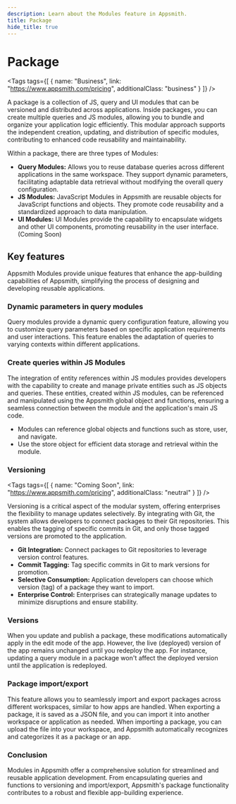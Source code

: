 ```yaml
---
description: Learn about the Modules feature in Appsmith.
title: Package
hide_title: true
---
```

<!-- vale off -->

<div className="tag-wrapper">
 <h1>Package</h1>

<Tags
tags={[
{ name: "Business", link: "https://www.appsmith.com/pricing", additionalClass: "business" }
]}
/>

</div>

<!-- vale on -->

A package is a collection of JS, query and UI modules that can be versioned and distributed across applications. Inside packages, you can create multiple queries and JS modules, allowing you to bundle and organize your application logic efficiently. This modular approach supports the independent creation, updating, and distribution of specific modules, contributing to enhanced code reusability and maintainability.

Within a package, there are three types of Modules:

* **Query Modules:** Allows you to reuse database queries across different applications in the same workspace. They support dynamic parameters, facilitating adaptable data retrieval without modifying the overall query configuration.
* **JS Modules:** JavaScript Modules in Appsmith are reusable objects for JavaScript functions and objects. They promote code reusability and a standardized approach to data manipulation.
* **UI Modules:** UI Modules provide the capability to encapsulate widgets and other UI components, promoting reusability in the user interface. (Coming Soon)


## Key features

Appsmith Modules provide unique features that enhance the app-building capabilities of Appsmith, simplifying the process of designing and developing reusable applications.



### Dynamic parameters in query modules

Query modules provide a dynamic query configuration feature, allowing you to customize query parameters based on specific application requirements and user interactions. This feature enables the adaptation of queries to varying contexts within different applications.


### Create queries within JS Modules

The integration of entity references within JS modules provides developers with the capability to create and manage private entities such as JS objects and queries. These entities, created within JS modules, can be referenced and manipulated using the Appsmith global object and functions, ensuring a seamless connection between the module and the application's main JS code.

* Modules can reference global objects and functions such as store, user, and navigate.
* Use the store object for efficient data storage and retrieval within the module.


<!-- vale off -->

<div className="tag-wrapper">
 <h3>Versioning</h3>

<Tags
tags={[
{ name: "Coming Soon", link: "https://www.appsmith.com/pricing", additionalClass: "neutral" }
]}
/>

</div>

<!-- vale on -->


Versioning is a critical aspect of the modular system, offering enterprises the flexibility to manage updates selectively. By integrating with Git, the system allows developers to connect packages to their Git repositories. This enables the tagging of specific commits in Git, and only those tagged versions are promoted to the application.

* **Git Integration:** Connect packages to Git repositories to leverage version control features.
* **Commit Tagging:** Tag specific commits in Git to mark versions for promotion.
* **Selective Consumption:** Application developers can choose which version (tag) of a package they want to import.
* **Enterprise Control:** Enterprises can strategically manage updates to minimize disruptions and ensure stability.

### Versions

When you update and publish a package, these modifications automatically apply in the edit mode of the app. However, the live (deployed) version of the app remains unchanged until you redeploy the app. For instance, updating a query module in a package won't affect the deployed version until the application is redeployed.



### Package import/export

This feature allows you to seamlessly import and export packages across different workspaces, similar to how apps are handled. When exporting a package, it is saved as a JSON file, and you can import it into another workspace or application as needed. When importing a package, you can upload the file into your workspace, and Appsmith automatically recognizes and categorizes it as a package or an app.

### Conclusion

Modules in Appsmith offer a comprehensive solution for streamlined and reusable application development. From encapsulating queries and functions to versioning and import/export, Appsmith's package functionality contributes to a robust and flexible app-building experience.